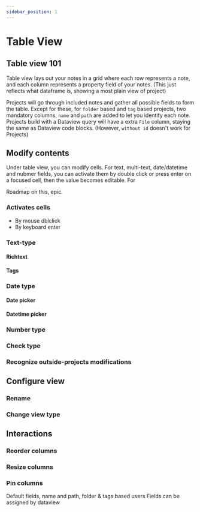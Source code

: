 ```yaml
---
sidebar_position: 1
---
```

# Table View

## Table view 101

Table view lays out your notes in a grid where each row represents a note, and each column represents a property field of your notes. (This just reflects what dataframe is, showing a most plain view of project)

Projects will go through included notes and gather all possible fields to form the table. Except for these, for `folder` based and `tag` based projects, two mandatory columns, `name` and `path` are added to let you identify each note. Projects build with a Dataview query will have a extra `File` column, staying the same as Dataview code blocks. (However, `without id` doesn't work for Projects)


## Modify contents

Under table view, you can modify cells. For text, multi-text, date/datetime and nubmer fields, you can activate them by double click or press enter on a focused cell, then the value becomes editable. For 

Roadmap on this, epic.

### Activates cells
- By mouse dblclick
- By keyboard enter
### Text-type
#### Richtext
#### Tags
### Date type

#### Date picker
#### Datetime picker

### Number type
### Check type

### Recognize outside-projects modifications


## Configure view

### Rename
### Change view type
###

## Interactions

### Reorder columns
### Resize columns
### Pin columns




Default fields, name and path, folder & tags based users
Fields can be assigned by dataview